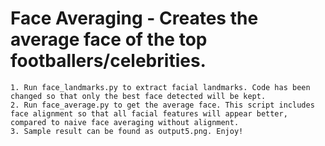 # Face Averaging - Creates the average face of the top footballers/celebrities. 
	1. Run face_landmarks.py to extract facial landmarks. Code has been changed so that only the best face detected will be kept. 
	2. Run face_average.py to get the average face. This script includes face alignment so that all facial features will appear better, compared to naive face averaging without alignment.  
	3. Sample result can be found as output5.png. Enjoy!
